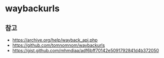 # waybackurls

## 참고

- https://archive.org/help/wayback_api.php
- https://github.com/tomnomnom/waybackurls
- https://gist.github.com/mhmdiaa/adf6bff70142e5091792841d4b372050
